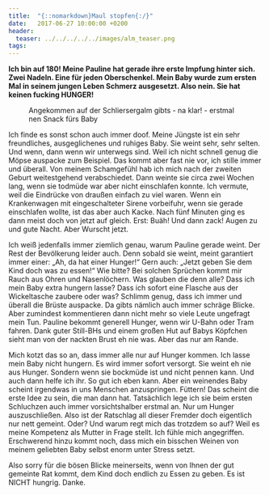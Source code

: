 ```yaml
---
title:  "{::nomarkdown}Maul stopfen{:/}"
date:   2017-06-27 10:00:00 +0200
header:
  teaser: ../../../../../images/alm_teaser.png
tags:
---
```

**Ich bin auf 180! Meine Pauline hat gerade ihre erste Impfung hinter sich. Zwei Nadeln. Eine für jeden Oberschenkel. Mein Baby wurde zum ersten Mal in seinem jungen Leben Schmerz ausgesetzt. Also nein. Sie hat keinen fucking HUNGER!**

<figure>
  <img src="../../../../../images/alm.png" alt="">
  <figcaption>Angekommen auf der Schliersergalm gibts - na klar! - erstmal nen Snack fürs Baby</figcaption>
</figure>

Ich finde es sonst schon auch immer doof. Meine Jüngste ist ein sehr freundliches, ausgeglichenes und ruhiges Baby. Sie weint sehr, sehr selten. Und wenn, dann wenn wir unterwegs sind. Weil ich nicht schnell genug die Möpse auspacke zum Beispiel. Das kommt aber fast nie vor, ich stille immer und überall. Von meinem Schamgefühl hab ich mich nach der zweiten Geburt weitestgehend verabschiedet. Dann weinte sie circa zwei Wochen lang, wenn sie todmüde war aber nicht einschlafen konnte. Ich vermute, weil die Eindrücke von draußen einfach zu viel waren. Wenn ein Krankenwagen mit eingeschalteter Sirene vorbeifuhr, wenn sie gerade einschlafen wollte, ist das aber auch Kacke. Nach fünf Minuten ging es dann meist doch von jetzt auf gleich. Erst: Buäh! Und dann zack! Augen zu und gute Nacht. Aber Wurscht jetzt.

Ich weiß jedenfalls immer ziemlich genau, warum Pauline gerade weint. Der Rest der Bevölkerung leider auch. Denn sobald sie weint, meint garantiert immer einer: „Ah, da hat einer Hunger!“ Gern auch: „Jetzt geben Sie dem Kind doch was zu essen!“ Wie bitte? Bei solchen Sprüchen kommt mir Rauch aus Ohren und Nasenlöchern. Was glauben die denn alle? Dass ich mein Baby extra hungern lasse? Dass ich sofort eine Flasche aus der Wickeltasche zaubere oder was? Schlimm genug, dass ich immer und überall die Brüste auspacke. Da gibts nämlich auch immer schräge Blicke. Aber zumindest kommentieren dann nicht mehr so viele Leute ungefragt mein Tun. Pauline bekommt generell Hunger, wenn wir U-Bahn oder Tram fahren. Dank guter Still-BHs und einem großen Hut auf Babys Köpfchen sieht man von der nackten Brust eh nie was. Aber das nur am Rande.

Mich kotzt das so an, dass immer alle nur auf Hunger kommen. Ich lasse mein Baby nicht hungern. Es wird immer sofort versorgt. Sie weint eh nie aus Hunger. Sondern wenn sie bockmüde ist und nicht pennen kann. Und auch dann helfe ich ihr. So gut ich eben kann. Aber ein weinendes Baby scheint irgendwas in uns Menschen anzuspringen. Füttern! Das scheint die erste Idee zu sein, die man dann hat. Tatsächlich lege ich sie beim ersten Schluchzen auch immer vorsichtshalber erstmal an. Nur um Hunger auszuschließen. Also ist der Ratschlag all dieser Fremder doch eigentlich nur nett gemeint. Oder? Und warum regt mich das trotzdem so auf? Weil es meine Kompetenz als Mutter in Frage stellt. Ich fühle mich angegriffen. Erschwerend hinzu kommt noch, dass mich ein bisschen Weinen von meinem geliebten Baby selbst enorm unter Stress setzt. 

Also sorry für die bösen Blicke meinerseits, wenn von Ihnen der gut gemeinte Rat kommt, dem Kind doch endlich zu Essen zu geben. Es ist NICHT hungrig. Danke.



